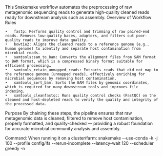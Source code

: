
This Snakemake workflow automates the preprocessing of raw metagenomic sequencing reads to generate high-quality cleaned reads ready for downstream analysis such as assembly.
Overview of Workflow Rules

	•	fastp: Performs quality control and trimming of raw paired-end reads. Removes low-quality bases, adapters, and filters out poor-quality reads to improve data quality.
	•	bowtie2: Aligns the cleaned reads to a reference genome (e.g., human genome) to identify and separate host contamination from microbial reads.
	•	samtools:sam_to_bam: Converts the alignment files from SAM format to BAM format, which is a compressed binary format suitable for efficient processing…
	•	samtools_retain_unmapped_reads: Extracts reads that did not map to the reference genome (unmapped reads), effectively enriching for microbial sequences by removing host contamination.
	•	samtools_sort_bam: Sorts the BAM files by genomic coordinates, which is required for many downstream tools and improves file indexing.
	•	samtools_cleanfastqc: Runs quality control checks (FastQC) on the cleaned and host-depleted reads to verify the quality and integrity of the processed data.
Purpose
By chaining these steps, the pipeline ensures that raw metagenomic data is cleaned, filtered to remove host contamination, properly formatted, and quality-checked — providing a robust foundation for accurate microbial community analysis and assembly.

Command: When running it on a cluster/farm:
snakemake --use-conda -k -j 100 --profile config/lfs --rerun-incomplete --latency-wait 120 --scheduler greedy -n
